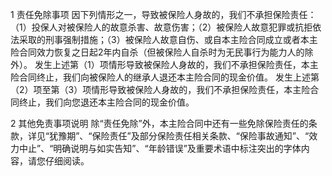 1 责任免除事项 因下列情形之一，导致被保险人身故的，我们不承担保险责任：（1）投保人对被保险人的故意杀害、故意伤害；（2）被保险人故意犯罪或抗拒依法采取的刑事强制措施；（3）被保险人故意自伤、或自本主险合同成立或者本主险合同效力恢复之日起2年内自杀（但被保险人自杀时为无民事行为能力人的除外）。 发生上述第（1）项情形导致被保险人身故的，我们不承担保险责任，本主险合同终止，我们向被保险人的继承人退还本主险合同的现金价值。 发生上述第（2）项至第（3）项情形导致被保险人身故的，我们不承担保险责任，本主险合同终止，我们向您退还本主险合同的现金价值。

2 其他免责事项说明 除“责任免除”外，本主险合同中还有一些免除保险责任的条款，详见“犹豫期”、“保险责任”及部分保险责任相关条款、“保险事故通知”、“效力中止”、“明确说明与如实告知”、“年龄错误”及重要术语中标注突出的字体内容，请您仔细阅读。